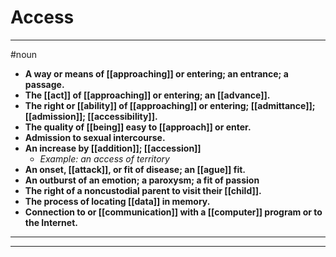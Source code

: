 # Access
---
#noun
- **A way or means of [[approaching]] or entering; an entrance; a passage.**
- **The [[act]] of [[approaching]] or entering; an [[advance]].**
- **The right or [[ability]] of [[approaching]] or entering; [[admittance]]; [[admission]]; [[accessibility]].**
- **The quality of [[being]] easy to [[approach]] or enter.**
- **Admission to sexual intercourse.**
- **An increase by [[addition]]; [[accession]]**
	- _Example: an access of territory_
- **An onset, [[attack]], or fit of disease; an [[ague]] fit.**
- **An outburst of an emotion; a paroxysm; a fit of passion**
- **The right of a noncustodial parent to visit their [[child]].**
- **The process of locating [[data]] in memory.**
- **Connection to or [[communication]] with a [[computer]] program or to the Internet.**
---
---
